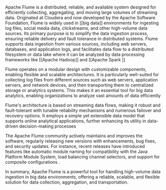 Apache Flume is a distributed, reliable, and available system designed for efficiently collecting, aggregating, and
moving large volumes of streaming data. Originated at Cloudera and now developed by the Apache Software Foundation,
Flume is widely used in [[big data]] environments for ingesting log files, social media data, clickstreams, and other
high-volume data sources. Its primary purpose is to simplify the data ingestion process, ensuring reliable delivery and
fault tolerance in distributed systems. Flume supports data ingestion from various sources, including web servers,
databases, and application logs, and facilitates data flow to a distributed filesystem or data lake where it can be
analyzed by data processing frameworks like [[Apache Hadoop]] and [[Apache Spark ]]

Flume operates on a modular design with customizable components, enabling flexible and scalable architectures. It is
particularly well-suited for collecting log files from different sources such as web servers, application servers, and
network devices, and then transporting them to centralized storage or analytics systems. This makes it an essential tool
for big data analytics, enabling organizations to analyze vast amounts of data efficiently

Flume's architecture is based on streaming data flows, making it robust and fault-tolerant with tunable reliability
mechanisms and numerous failover and recovery options. It employs a simple yet extensible data model that supports
online analytical applications, further enhancing its utility in data-driven decision-making processes

The Apache Flume community actively maintains and improves the software, regularly releasing new versions with
enhancements, bug fixes, and security updates. For instance, recent releases have introduced features like automatic
module naming for compatibility with the Java Platform Module System, load balancing channel selectors, and support for
composite configurations .

In summary, Apache Flume is a powerful tool for handling high-volume data ingestion in big data environments, offering a
reliable, scalable, and flexible solution for data collection, aggregation, and transportation.